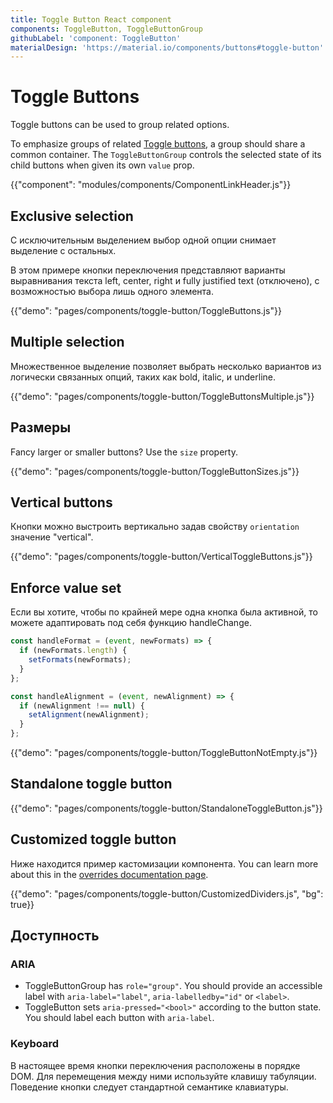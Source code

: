 ```yaml
---
title: Toggle Button React component
components: ToggleButton, ToggleButtonGroup
githubLabel: 'component: ToggleButton'
materialDesign: 'https://material.io/components/buttons#toggle-button'
---
```


# Toggle Buttons

<p class="description">Toggle buttons can be used to group related options.</p>

To emphasize groups of related [Toggle buttons](https://material.io/components/buttons#toggle-button), a group should share a common container. The `ToggleButtonGroup` controls the selected state of its child buttons when given its own `value` prop.

{{"component": "modules/components/ComponentLinkHeader.js"}}

## Exclusive selection

С исключительным выделением выбор одной опции снимает выделение с остальных.

В этом примере кнопки переключения представляют варианты выравнивания текста left, center, right и fully justified text (отключено), с возможностью выбора лишь одного элемента.

{{"demo": "pages/components/toggle-button/ToggleButtons.js"}}

## Multiple selection

Множественное выделение позволяет выбрать несколько вариантов из логически связанных опций, таких как bold, italic, и underline.

{{"demo": "pages/components/toggle-button/ToggleButtonsMultiple.js"}}

## Размеры

Fancy larger or smaller buttons? Use the `size` property.

{{"demo": "pages/components/toggle-button/ToggleButtonSizes.js"}}

## Vertical buttons

Кнопки можно выстроить вертикально задав свойству `orientation` значение "vertical".

{{"demo": "pages/components/toggle-button/VerticalToggleButtons.js"}}

## Enforce value set

Если вы хотите, чтобы по крайней мере одна кнопка была активной, то можете адаптировать под себя функцию handleChange.

```jsx
const handleFormat = (event, newFormats) => {
  if (newFormats.length) {
    setFormats(newFormats);
  }
};

const handleAlignment = (event, newAlignment) => {
  if (newAlignment !== null) {
    setAlignment(newAlignment);
  }
};
```

{{"demo": "pages/components/toggle-button/ToggleButtonNotEmpty.js"}}

## Standalone toggle button

{{"demo": "pages/components/toggle-button/StandaloneToggleButton.js"}}

## Customized toggle button

Ниже находится пример кастомизации компонента. You can learn more about this in the [overrides documentation page](/customization/components/).

{{"demo": "pages/components/toggle-button/CustomizedDividers.js", "bg": true}}

## Доступность

### ARIA

- ToggleButtonGroup has `role="group"`. You should provide an accessible label with `aria-label="label"`, `aria-labelledby="id"` or `<label>`.
- ToggleButton sets `aria-pressed="<bool>"` according to the button state. You should label each button with `aria-label`.

### Keyboard

В настоящее время кнопки переключения расположены в порядке DOM. Для перемещения между ними используйте клавишу табуляции. Поведение кнопки следует стандартной семантике клавиатуры.
